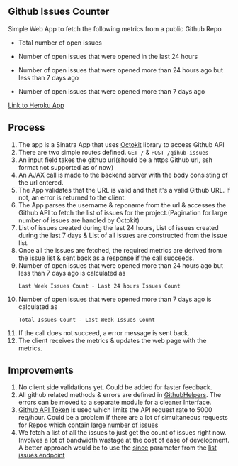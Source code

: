Github Issues Counter
---------------------

Simple Web App to fetch the following metrics from a public Github Repo

* Total number of open issues

* Number of open issues that were opened in the last 24 hours

* Number of open issues that were opened more than 24 hours ago but less than 7 days ago

* Number of open issues that were opened more than 7 days ago 

[Link to Heroku App](http://github-issues-counter.herokuapp.com/)


Process
-------

1. The app is a Sinatra App that uses [Octokit](https://github.com/octokit/octokit.rb/) library to access Github API
2. There are two simple routes defined. `GET /` & `POST /gihub-issues`
3. An input field takes the github url(should be a https Github url, ssh format not supported as of now)
4. An AJAX call is made to the backend server with the body consisting of the url entered.
5. The App validates that the URL is valid and that it's a valid Github URL. If not, an error is returned to the client.
5. The App parses the username & reponame from the url & accesses the Github API to fetch the list of issues for the project.(Pagination for large number of issues are handled by Octokit)
6. List of issues created during the last 24 hours, List of issues created during the last 7 days & List of all issues are constructed from the issue list.
7. Once all the issues are fetched, the required metrics are derived from the issue list & sent back as a response if the call succeeds.
7. Number of open issues that were opened more than 24 hours ago but less than 7 days ago is calculated as
    ```
    Last Week Issues Count - Last 24 hours Issues Count
    ```
8. Number of open issues that were opened more than 7 days ago is calculated as
    ```
    Total Issues Count - Last Week Issues Count
    ```
7. If the call does not succeed, a error message is sent back.
8. The client receives the metrics & updates the web page with the metrics.


Improvements
------------

1. No client side validations yet. Could be added for faster feedback.
2. All github related methods & errors are defined in [GithubHelpers](helpers/github_helpers.rb). The errors can be moved to a separate module for a cleaner Interface.
3. [Github API Token](https://github.com/blog/1509-personal-api-tokens) is used which limits the API request rate to 5000 req/hour. Could be a problem if there are a lot of simultaneous requests for Repos which contain [large number of issues](https://github.com/rails/rails/issues)
4. We fetch a list of all the issues to just get the count of issues right now. Involves a lot of bandwidth wastage at the cost of ease of development. A better approach would be to use the [since](https://developer.github.com/v3/issues/#parameters) parameter from the [list issues endpoint](https://developer.github.com/v3/issues/#list-issues)

